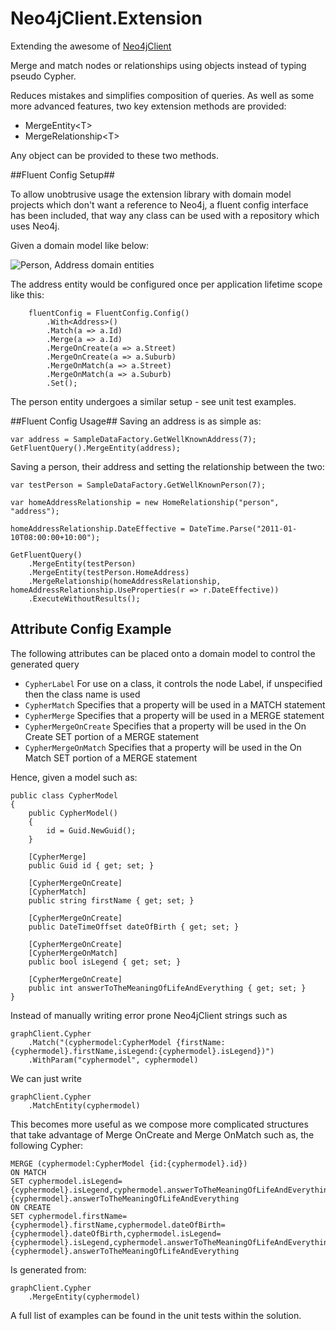 # Neo4jClient.Extension #

Extending the awesome of [Neo4jClient](https://github.com/Readify/Neo4jClient)

Merge and match nodes or relationships using objects instead of typing pseudo Cypher.

Reduces mistakes and simplifies composition of queries. As well as some more advanced features, two key extension methods are provided:

* MergeEntity<T\>
* MergeRelationship<T\>

Any object can be provided to these two methods. 

##Fluent Config Setup##

To allow unobtrusive usage the extension library with domain model projects which don't want a reference to Neo4j, a fluent config interface has been included, that way any class can be used with a repository which uses Neo4j.

Given a domain model like below:

![Person, Address domain entities](https://raw.githubusercontent.com/simonpinn/Neo4jClient.Extension/master/docs/images/TestDataDiagram.png)

The address entity would be configured once per application lifetime scope like this: 

        fluentConfig = FluentConfig.Config()
            .With<Address>()
            .Match(a => a.Id)
            .Merge(a => a.Id)
            .MergeOnCreate(a => a.Street)
            .MergeOnCreate(a => a.Suburb)
            .MergeOnMatch(a => a.Street)
            .MergeOnMatch(a => a.Suburb)
            .Set();

The person entity undergoes a similar setup - see unit test examples.

##Fluent Config Usage##
Saving an address is as simple as:

    var address = SampleDataFactory.GetWellKnownAddress(7);
	GetFluentQuery().MergeEntity(address);

Saving a person, their address and setting the relationship between the two:

    var testPerson = SampleDataFactory.GetWellKnownPerson(7);

    var homeAddressRelationship = new HomeRelationship("person", "address");

    homeAddressRelationship.DateEffective = DateTime.Parse("2011-01-10T08:00:00+10:00");

    GetFluentQuery()
        .MergeEntity(testPerson)
        .MergeEntity(testPerson.HomeAddress)
        .MergeRelationship(homeAddressRelationship, homeAddressRelationship.UseProperties(r => r.DateEffective))
        .ExecuteWithoutResults();



## Attribute Config Example ##
The following attributes can be placed onto a domain model to control the generated query

* `CypherLabel` For use on a class, it controls the node Label, if unspecified then the class name is used
* `CypherMatch` Specifies that a property will be used in a MATCH statement
* `CypherMerge` Specifies that a property will be used in a MERGE statement
* `CypherMergeOnCreate` Specifies that a property will be used in the On Create SET portion of a MERGE statement
* `CypherMergeOnMatch` Specifies that a property will be used in the On Match SET portion of a MERGE statement

Hence, given a model such as:

    public class CypherModel
    {
        public CypherModel()
        {
            id = Guid.NewGuid();
        }

        [CypherMerge]
        public Guid id { get; set; }

        [CypherMergeOnCreate]
        [CypherMatch]
        public string firstName { get; set; }
        
        [CypherMergeOnCreate]
        public DateTimeOffset dateOfBirth { get; set; }
        
        [CypherMergeOnCreate]
        [CypherMergeOnMatch]
        public bool isLegend { get; set; }
        
        [CypherMergeOnCreate]
        public int answerToTheMeaningOfLifeAndEverything { get; set; }
    }

Instead of manually writing error prone Neo4jClient strings such as

    graphClient.Cypher
        .Match("(cyphermodel:CypherModel {firstName:{cyphermodel}.firstName,isLegend:{cyphermodel}.isLegend})")
        .WithParam("cyphermodel", cyphermodel)
    
We can just write

    graphClient.Cypher
        .MatchEntity(cyphermodel)
    
This becomes more useful as we compose more complicated structures that take advantage of Merge OnCreate and Merge OnMatch such as, the following Cypher:

    MERGE (cyphermodel:CypherModel {id:{cyphermodel}.id})
    ON MATCH
    SET cyphermodel.isLegend={cyphermodel}.isLegend,cyphermodel.answerToTheMeaningOfLifeAndEverything={cyphermodel}.answerToTheMeaningOfLifeAndEverything
    ON CREATE
    SET cyphermodel.firstName={cyphermodel}.firstName,cyphermodel.dateOfBirth={cyphermodel}.dateOfBirth,cyphermodel.isLegend={cyphermodel}.isLegend,cyphermodel.answerToTheMeaningOfLifeAndEverything={cyphermodel}.answerToTheMeaningOfLifeAndEverything

Is generated from:

    graphClient.Cypher
        .MergeEntity(cyphermodel)

A full list of examples can be found in the unit tests within the solution.
